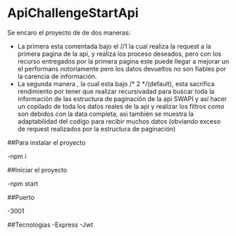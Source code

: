 # ApiChallengeStartApi

Se encaro el proyecto de de dos maneras:
- La primera esta comentada bajo el //1 la cual realiza la request a la primera pagina de la api, y realiza los proceso deseados, pero con los recurso entregados por la primera pagina este puede llegar a mejorar un el performans notoriamente pero los datos devueltos no son fiables por la carencia de información.
- La segunda manera , la cual esta bajo /* 2 */(default), esta sacrifica rendimiento por tener que realizar recursivadad para buscar toda la información de las estructura de paginación de la api SWAPI y así hacer un copilado de toda los datos reales de la api y realizar los filtros como son debidos con la data completa, asi también se muestra la adaptabilidad del codigo para recibir muchos datos (obviando exceso de request realizados por la estructura de paginación)

##Para instalar el proyecto 

-npm i

##Iniciar el proyecto 

-npm start

##Puerto

-3001

##Tecnologias
-Express
-Jwt

